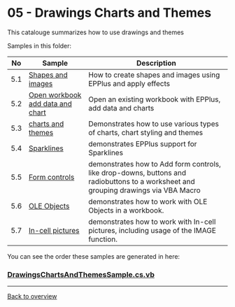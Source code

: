 ﻿# 05 - Drawings Charts and Themes
This catalouge summarizes how to use drawings and themes

Samples in this folder:

|No|Sample|Description|
|---|---|-----------------|
|5.1|[Shapes and images](<01-Shapes and images/Readme.md/>)| How to create shapes and images using EPPlus and apply effects|
|5.2|[Open workbook add data and chart](<02-Open workbook add data and chart/Readme.md/>)|Open an existing workbook with EPPlus, add data and charts |
|5.3|[charts and themes](<03-Charts and themes/Readme.md/>)|Demonstrates how to use various types of charts, chart styling and themes  |
|5.4|[Sparklines](<04-Sparklines/Readme.md/>)| demonstrates EPPlus support for Sparklines|
|5.5|[Form controls](<05-Form controls/Readme.md/>)| demonstrates how to Add form controls, like drop-downs, buttons and radiobuttons to a worksheet and grouping drawings via VBA Macro|
|5.6|[OLE Objects](<06-OLE Objects/Readme.md/>)| demonstrates how to work with OLE Objects in a workbook.|
|5.7|[In-cell pictures](<07-In-cell pictures/Readme.md/>)| demonstrates how to work with In-cell pictures, including usage of the IMAGE function.|

You can see the order these samples are generated in here:
### [DrawingsChartsAndThemesSample.cs.vb](DrawingsChartsAndThemesSample.cs.vb)

---
[Back to overview](..%2FReadme.md)